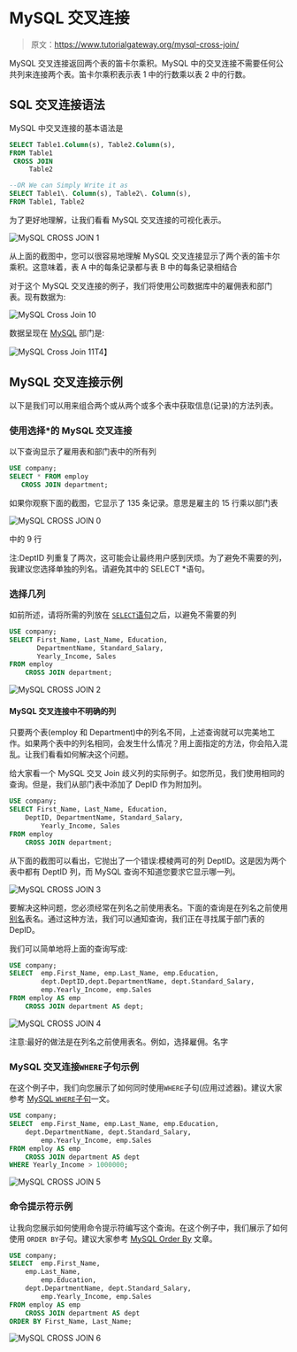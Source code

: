 # MySQL 交叉连接

> 原文：<https://www.tutorialgateway.org/mysql-cross-join/>

MySQL 交叉连接返回两个表的笛卡尔乘积。MySQL 中的交叉连接不需要任何公共列来连接两个表。笛卡尔乘积表示表 1 中的行数乘以表 2 中的行数。

## SQL 交叉连接语法

MySQL 中交叉连接的基本语法是

```sql
SELECT Table1.Column(s), Table2.Column(s),
FROM Table1
 CROSS JOIN
     Table2 

--OR We can Simply Write it as
SELECT Table1\. Column(s), Table2\. Column(s),
FROM Table1, Table2
```

为了更好地理解，让我们看看 MySQL 交叉连接的可视化表示。

![MySQL CROSS JOIN 1](img/b99b3433b9cf3e16517be489a88b01d2.png)

从上面的截图中，您可以很容易地理解 MySQL 交叉连接显示了两个表的笛卡尔乘积。这意味着，表 A 中的每条记录都与表 B 中的每条记录相结合

对于这个 MySQL 交叉连接的例子，我们将使用公司数据库中的雇佣表和部门表。现有数据为:

![MySQL Cross Join 10](img/5ba27a991d464466543acca0423744d9.png)

数据呈现在 [MySQL](https://www.tutorialgateway.org/mysql-tutorial/) 部门是:

![MySQL Cross Join 11](img/7bd8e584e71b48a9910f4ba758920d7b.png)T4】

## MySQL 交叉连接示例

以下是我们可以用来组合两个或从两个或多个表中获取信息(记录)的方法列表。

### 使用选择*的 MySQL 交叉连接

以下查询显示了雇用表和部门表中的所有列

```sql
USE company;
SELECT * FROM employ
   CROSS JOIN department;
```

如果你观察下面的截图，它显示了 135 条记录。意思是雇主的 15 行乘以部门表

![MySQL CROSS JOIN 0](img/4a4cbaeced73331d64fc542890139b4a.png)

中的 9 行

注:DeptID 列重复了两次，这可能会让最终用户感到厌烦。为了避免不需要的列，我建议您选择单独的列名。请避免其中的 SELECT *语句。

### 选择几列

如前所述，请将所需的列放在 [`SELECT`语句](https://www.tutorialgateway.org/mysql-select-statement/)之后，以避免不需要的列

```sql
USE company;
SELECT First_Name, Last_Name, Education, 
       DepartmentName, Standard_Salary,
       Yearly_Income, Sales
FROM employ
	CROSS JOIN department;
```

![MySQL CROSS JOIN 2](img/c0d13b9c543dc9f56b2a67cb260fe136.png)

#### MySQL 交叉连接中不明确的列

只要两个表(employ 和 Department)中的列名不同，上述查询就可以完美地工作。如果两个表中的列名相同，会发生什么情况？用上面指定的方法，你会陷入混乱。让我们看看如何解决这个问题。

给大家看一个 MySQL 交叉 Join 歧义列的实际例子。如您所见，我们使用相同的查询。但是，我们从部门表中添加了 DepID 作为附加列。

```sql
USE company;
SELECT First_Name, Last_Name, Education, 
	DeptID, DepartmentName, Standard_Salary,
        Yearly_Income, Sales
FROM employ
	CROSS JOIN department;
```

从下面的截图可以看出，它抛出了一个错误:模棱两可的列 DeptID。这是因为两个表中都有 DeptID 列，而 MySQL 查询不知道您要求它显示哪一列。

![MySQL CROSS JOIN 3](img/2dd23681f774b6c6f51d9741e6d001a2.png)

要解决这种问题，您必须经常在列名之前使用表名。下面的查询是在列名之前使用[别名](https://www.tutorialgateway.org/mysql-alias/)表名。通过这种方法，我们可以通知查询，我们正在寻找属于部门表的 DepID。

我们可以简单地将上面的查询写成:

```sql
USE company;
SELECT  emp.First_Name,	emp.Last_Name, emp.Education, 
	    dept.DeptID,dept.DepartmentName, dept.Standard_Salary,
        emp.Yearly_Income, emp.Sales
FROM employ AS emp
	CROSS JOIN department AS dept;
```

![MySQL CROSS JOIN 4](img/70b9cf8a1b2c5467781957fbe76d7eb6.png)

注意:最好的做法是在列名之前使用表名。例如，选择雇佣。名字

### MySQL 交叉连接`WHERE`子句示例

在这个例子中，我们向您展示了如何同时使用`WHERE`子句(应用过滤器)。建议大家参考 [MySQL `WHERE`子句](https://www.tutorialgateway.org/mysql-where-clause/)一文。

```sql
USE company;
SELECT  emp.First_Name,	emp.Last_Name, emp.Education, 
	dept.DepartmentName, dept.Standard_Salary,
        emp.Yearly_Income, emp.Sales
FROM employ AS emp
	CROSS JOIN department AS dept
WHERE Yearly_Income > 1000000;
```

![MySQL CROSS JOIN 5](img/1debe31a4ddd569cf5a018bc5a8527e7.png)

### 命令提示符示例

让我向您展示如何使用命令提示符编写这个查询。在这个例子中，我们展示了如何使用 `ORDER BY`子句。建议大家参考 [MySQL Order By](https://www.tutorialgateway.org/mysql-order-by/) 文章。

```sql
USE company;
SELECT  emp.First_Name, 
	emp.Last_Name, 
        emp.Education, 
	dept.DepartmentName, dept.Standard_Salary,
        emp.Yearly_Income, emp.Sales
FROM employ AS emp
	CROSS JOIN department AS dept
ORDER BY First_Name, Last_Name;
```

![MySQL CROSS JOIN 6](img/fdf447a4ca2d51445efeac95a3c054e5.png)
